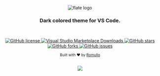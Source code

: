 <div align="center">
  <img alt="flate logo" src="https://github.com/hiukky/flate/raw/develop/assets/brand.png"/>
</div>

<h3 align="center">Dark colored theme for VS Code.</h3>

<br/>

<p align="center">
  <a href="https://github.com/hiukky/flate/blob/master/LICENSE">
    <img alt="GitHub license" src="https://img.shields.io/github/license/hiukky/flate?color=%236BF178&style=flat-square" />
  </a>
  <a href="https://marketplace.visualstudio.com/items?itemName=hiukky.flate">
    <img alt="Visual Studio Marketplace Downloads" src="https://img.shields.io/visual-studio-marketplace/d/hiukky.flate?color=A29BFE&style=flat-square" />
  </a>
  <a href="https://github.com/hiukky/flate/stargazers">
    <img alt="GitHub stars" src="https://img.shields.io/github/stars/hiukky/flate?color=%234ab2fc&style=flat-square" />
  </a>
  <a href="https://github.com/hiukky/flate/network">
    <img alt="GitHub forks" src="https://img.shields.io/github/forks/hiukky/flate?color=%23ff595e&style=flat-square" />
  </a>
  <a href="https://github.com/hiukky/flate/issues">
    <img alt="GitHub issues" src="https://img.shields.io/github/issues/hiukky/flate?color=%23FFEE93&style=flat-square" />
  </a>
</p>

<p align="center">
  <sub>Built with ❤︎ by <a href="https://github.com/hiukky">Romullo</a>
  <br/><br/>
</p>

<div align="center">
    <img src="https://github.com/hiukky/flate/blob/develop/packages/vscode/assets/vscode.png?raw=true" />
</div>
